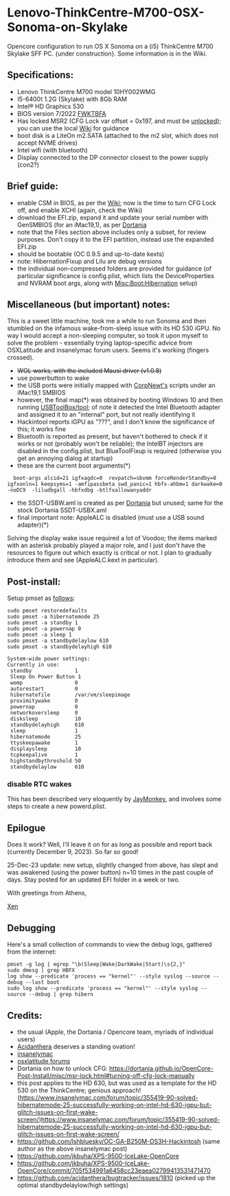 # Lenovo-ThinkCentre-M700-OSX-Sonoma-on-Skylake
Opencore configuration to run OS X Sonoma on a (i5) ThinkCentre M700 Skylake SFF PC.
{under construction}. Some information is in the Wiki.

## Specifications:
- Lenovo ThinkCentre M700 model 10HY002WMG
- I5-6400t 1.2G (Skylake) with 8Gb RAM
- Intel® HD Graphics 530
- BIOS version 7/2022 [FWKTBFA](https://pcsupport.lenovo.com/us/en/products/desktops-and-all-in-ones/thinkcentre-m-series-desktops/thinkcentre-m700-tiny/10hy/downloads/ds105487-flash-bios-update-intel-b150-for-thinkcentre-m700-tiny-thinkcentre-m800-m900-m900x-tiny?category=BIOS%2FUEFI) 
- Has locked MSR2 (CFG Lock var offset = 0x197, and must be [unlocked](https://dortania.github.io/OpenCore-Post-Install/misc/msr-lock.html#what-is-cfg-lock)); you can use the local [Wiki](https://github.com/xenophon61/Lenovo-ThinkCentre-M700-OSX-Sonoma-on-Skylake/wiki) for guidance
- boot disk is a LiteOn m2.SATA (attached to the m2 slot, which does not accept NVME drives)
- Intel wifi (with bluetooth)
- Display connected to the DP connector closest to the power supply (con2?)

## Brief guide:

- enable CSM in BIOS, as per the [Wiki](https://github.com/xenophon61/Lenovo-ThinkCentre-M700-OSX-Sonoma-on-Skylake/wiki); now is the time to turn CFG Lock off, and enable XCHI (again, check the Wiki)
- download the EFI.zip, expand it and update your serial number with GenSMBIOS (for an iMac19,1), as per [Dortania](https://dortania.github.io/OpenCore-Post-Install/universal/iservices.html)
- note that the Files section above includes only a subset, for review purposes. Don't copy it to the EFI partition, instead use the expanded EFI.zip
- should be bootable (OC 0.9.5 and up-to-date kexts)
- note: HibernationFixup and Lilu are debug versions
- the individual non-compressed folders are provided for guidance (of particular significance is config.plist, which lists the DeviceProperties and NVRAM boot args, along with [Misc:Boot:Hibernation](https://www.insanelymac.com/forum/topic/355419-90-solved-hibernatemode-25-successfully-working-on-intel-hd-630-igpu-but-glitch-issues-on-first-wake-screen/) setup)

## Miscellaneous (but important) notes:
This is a sweet little machine, took me a while to run Sonoma and then stumbled on the infamous wake-from-sleep issue with its HD 530 iGPU. No way I would accept a non-sleeping computer, so took it upon myself to solve the problem - essentially trying laptop-specific advice from OSXLatitude and insanelymac forum users. Seems it's working (fingers crossed). 
- ~~WOL works, with the included Mausi driver (v1.0.8)~~
- use powerbutton to wake
- the USB ports were initially mapped with [CorpNewt's](https://github.com/corpnewt/USBMap) scripts under an iMac19,1 SMBIOS
- however, the final map(*) was obtained by booting Windows 10 and then running [USBToolBox/tool](https://github.com/USBToolBox/tool); of note it detected the Intel Bluetooth adapter and assigned it to an "internal" port, but not really identifying it
- Hackintool reports iGPU as "???", and I don't know the significance of this; it works fine
- Bluetooth is reported as present, but haven't bothered to check if it works or not (probably won't be reliable); the IntelBT injectors are disabled in the config.plist, but BlueToolFixup is required (otherwise you get an annoying dialog at startup)
- these are the current boot arguments(*)
```
  boot-args	alcid=21 igfxagdc=0  revpatch=sbvmm forceRenderStandby=0 igfxonln=1 keepsyms=1 -amfipassbeta swd_panic=1 hbfx-ahbm=1 darkwake=0 -noDC9  -liludbgall -hbfxdbg -btlfxallowanyaddr
```
- the SSDT-USBW.aml is created as per [Dortania](https://dortania.github.io/OpenCore-Post-Install/usb/misc/keyboard.html#method-1-add-wake-type-property-recommended) but unused; same for the stock Dortania SSDT-USBX.aml
- final important note: AppleALC is disabled (must use a USB sound adapter)(*)

Solving the display wake issue required a lot of Voodoo; the items marked with an asterisk probably played a major role, and I just don't have the resources to figure out which exactly is critical or not. I plan to gradually introduce them and see (AppleALC.kext in particular).

  
## Post-install:

Setup pmset as [follows](https://github.com/jkbuha/XPS-9500-IceLake-OpenCore/commit/705f534991a6458cc23eaea02799413531471470):

```
sudo pmset restoredefaults
sudo pmset -a hibernatemode 25
sudo pmset -a standby 1
sudo pmset -a powernap 0
sudo pmset -a sleep 1
sudo pmset -a standbydelaylow 610
sudo pmset -a standbydelayhigh 610

System-wide power settings:
Currently in use:
 standby              1
 Sleep On Power Button 1
 womp                 0
 autorestart          0
 hibernatefile        /var/vm/sleepimage
 proximitywake        0
 powernap             0
 networkoversleep     0
 disksleep            10
 standbydelayhigh     610
 sleep                1
 hibernatemode        25
 ttyskeepawake        1
 displaysleep         10
 tcpkeepalive         1
 highstandbythreshold 50
 standbydelaylow      610
```
### disable RTC wakes
This has been described very eloquently by [JayMonkey](https://www.tonymacx86.com/threads/solved-ventura-random-scheduled-pm-wake-from-sleep.323359/post-2387982), and involves some steps to create a new powerd.plist.

## Epilogue
Does it work? Well, I'll leave it on for as long as possible and report back (currently December 9, 2023). So far so good!

25-Dec-23 update: new setup, slightly changed from above, has slept and was awakened (using the power button) n=10 times in the past couple of days. Stay posted for an updated EFI folder in a week or two.

With greetings from Athens,

[Xen](https://eplabmediterraneo.com)

## Debugging
Here's a small collection of commands to view the debug logs, gathered from the internet:
```
pmset -g log | egrep "\b(Sleep|Wake|DarkWake|Start)\s{2,}"
sudo dmesg | grep HBFX
log show --predicate 'process == "kernel"' --style syslog --source --debug --last boot
sudo log show --predicate 'process == "kernel"' --style syslog --source --debug | grep hibern
```

## Credits:
- the usual (Apple, the Dortania / Opencore team, myriads of individual users)
- [Acidanthera](https://github.com/acidanthera) deserves a standing ovation!
- [insanelymac](https://www.insanelymac.com)
- [osxlatitude forums](https://osxlatitude.com)
- Dortania on how to unlock CFG: https://dortania.github.io/OpenCore-Post-Install/misc/msr-lock.html#turning-off-cfg-lock-manually
- this post applies to the HD 630, but was used as a template for the HD 530 on the ThinkCentre; genious approach! (https://www.insanelymac.com/forum/topic/355419-90-solved-hibernatemode-25-successfully-working-on-intel-hd-630-igpu-but-glitch-issues-on-first-wake-screen/)https://www.insanelymac.com/forum/topic/355419-90-solved-hibernatemode-25-successfully-working-on-intel-hd-630-igpu-but-glitch-issues-on-first-wake-screen/
- https://github.com/lshbluesky/OC-GA-B250M-DS3H-Hackintosh (same author as the above insanelymac post)
- https://github.com/jkbuha/XPS-9500-IceLake-OpenCore
- https://github.com/jkbuha/XPS-9500-IceLake-OpenCore/commit/705f534991a6458cc23eaea02799413531471470
- https://github.com/acidanthera/bugtracker/issues/1810 (picked up the optimal standbydelaylow/high settings)
